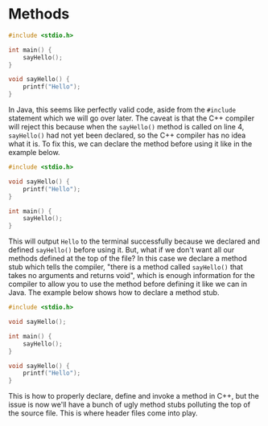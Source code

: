 # Methods

```cpp
#include <stdio.h>

int main() {
    sayHello();
}

void sayHello() {
    printf("Hello");
}
```

In Java, this seems like perfectly valid code, aside from the `#include` statement which we will go over later. The caveat is that the C++ compiler will reject this because when the `sayHello()` method is called on line 4, `sayHello()` had not yet been declared, so the C++ compiler has no idea what it is. To fix this, we can declare the method before using it like in the example below.

```cpp
#include <stdio.h>

void sayHello() {
    printf("Hello");
}

int main() {
    sayHello();
}
```

This will output `Hello` to the terminal successfully because we declared and defined `sayHello()` before using it. But, what if we don't want all our methods defined at the top of the file? In this case we declare a method stub which tells the compiler, "there is a method called `sayHello()` that takes no arguments and returns void", which is enough information for the compiler to allow you to use the method before defining it like we can in Java. The example below shows how to declare a method stub.

```cpp
#include <stdio.h>

void sayHello();

int main() {
    sayHello();
}

void sayHello() {
    printf("Hello");
}
```

This is how to properly declare, define and invoke a method in C++, but the issue is now we'll have a bunch of ugly method stubs polluting the top of the source file. This is where header files come into play.